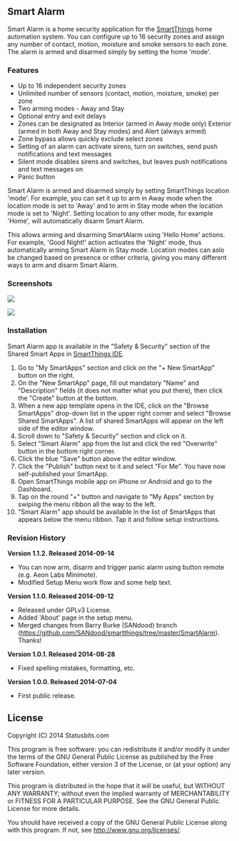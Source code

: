 ## Smart Alarm

Smart Alarm is a home security application for the
[SmartThings](http://fbuy.me/bb9pe) home automation system. You can configure
up to 16 security zones and assign any number of contact, motion, moisture and
smoke sensors to each zone. The alarm is armed and disarmed simply by setting
the home 'mode'.


### Features

* Up to 16 independent security zones
* Unlimited number of sensors (contact, motion, moisture, smoke) per zone
* Two arming modes - Away and Stay
* Optional entry and exit delays
* Zones can be designated as Interior (armed in Away mode only) Exterior
(armed in both Away and Stay modes) and Alert (always armed)
* Zone bypass allows quickly exclude select zones
* Setting of an alarm can activate sirens, turn on switches, send push
notifications and text messages
* Silent mode disables sirens and switches, but leaves push notifications and
text messages on
* Panic button

Smart Alarm is armed and disarmed simply by setting SmartThings location 'mode'.
For example, you can set it up to arm in Away mode when the location mode is
set to 'Away' and to arm in Stay mode when the location mode is set to 'Night'.
Setting location to any other mode, for example 'Home', will automatically
disarm Smart Alarm.

This allows arming and disarming SmartAlarm using 'Hello Home' actions. For
example, 'Good Night!' action activates the 'Night' mode, thus automatically
arming Smart Alarm in Stay mode. Location modes can aslo be changed based on
presence or other criteria, giving you many different ways to arm and disarm
Smart Alarm.


### Screenshots

![](https://sites.google.com/site/statusbits/pictures/SmartAlarm1.jpg)

![](https://sites.google.com/site/statusbits/pictures/SmartAlarm2.jpg)


### Installation

Smart Alarm app is available in the "Safety & Security" section of the Shared
Smart Apps in [SmartThings IDE](https://graph.api.smartthings.com).

1. Go to "My SmartApps" section and click on the "+ New SmartApp" button on the
right.
2. On the "New SmartApp" page, fill out mandatory "Name" and "Description"
fields (it does not matter what you put there), then click the "Create" button
at the bottom.
3. When a new app template opens in the IDE, click on the "Browse SmartApps"
drop-down list in the upper right corner and select "Browse Shared SmartApps".
A list of shared SmartApps will appear on the left side of the editor window.
4. Scroll down to "Safety & Security" section and click on it.
5. Select "Smart Alarm" app from the list and click the red "Overwrite" button
in the bottom right corner.
6. Click the blue "Save" button above the editor window.
7. Click the "Publish" button next to it and select "For Me". You have now
self-published your SmartApp.
8. Open SmartThings mobile app on iPhone or Android and go to the Dashboard.
9. Tap on the round "+" button and navigate to "My Apps" section by swiping
the menu ribbon all the way to the left.
10. "Smart Alarm" app should be available in the list of SmartApps that
appears below the menu ribbon. Tap it and follow setup instructions.


### Revision History

**Version 1.1.2. Released 2014-09-14**
* You can now arm, disarm and trigger panic alarm using button remote (e.g.
Aeon Labs Minimote).
* Modified Setup Menu work flow and some help text.

**Version 1.1.0. Released 2014-09-12**
* Released under GPLv3 License.
* Added 'About' page in the setup menu.
* Merged changes from Barry Burke (SANdood) branch
(https://github.com/SANdood/smartthings/tree/master/SmartAlarm). Thanks!

**Version 1.0.1. Released 2014-08-28**
* Fixed spelling mistakes, formatting, etc.

**Version 1.0.0. Released 2014-07-04**
* First public release.


License
-------

Copyright (C) 2014 Statusbits.com

This program is free software: you can redistribute it and/or modify it
under the terms of the GNU General Public License as published by the Free
Software Foundation, either version 3 of the License, or (at your option)
any later version.

This program is distributed in the hope that it will be useful, but
WITHOUT ANY WARRANTY; without even the implied warranty of MERCHANTABILITY
or FITNESS FOR A PARTICULAR PURPOSE.  See the GNU General Public License
for more details.

You should have received a copy of the GNU General Public License along
with this program.  If not, see <http://www.gnu.org/licenses/>.
